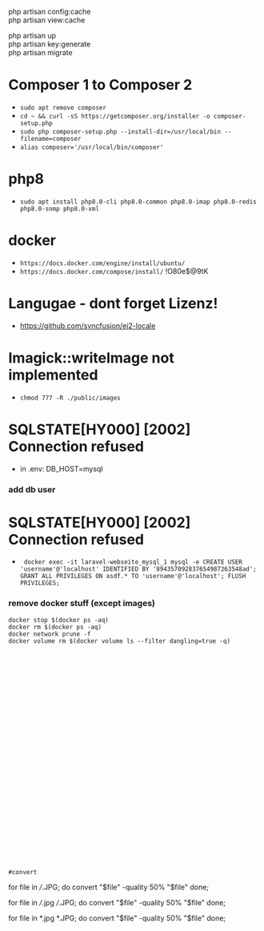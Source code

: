 php artisan config:cache   
php artisan view:cache

php artisan up   
php artisan key:generate   
php artisan migrate

# Composer 1 to Composer 2

* `sudo apt remove composer`
* `cd ~ && curl -sS https://getcomposer.org/installer -o composer-setup.php`
* `sudo php composer-setup.php --install-dir=/usr/local/bin --filename=composer`
* `alias composer='/usr/local/bin/composer'`

# php8

* `sudo apt install php8.0-cli php8.0-common php8.0-imap php8.0-redis php8.0-snmp php8.0-xml`

# docker

* `https://docs.docker.com/engine/install/ubuntu/`
* `https://docs.docker.com/compose/install/`
  !O80e$@9tK

# Langugae - dont forget Lizenz!

* https://github.com/syncfusion/ej2-locale

# Imagick::writeImage not implemented

* `chmod 777 -R ./public/images`

# SQLSTATE[HY000] [2002] Connection refused

* in .env: DB_HOST=mysql

### add db user

# SQLSTATE[HY000] [2002] Connection refused

* `
  docker exec -it laravel-webseite_mysql_1 mysql -e CREATE USER 'username'@'localhost' IDENTIFIED BY '894357092837654987263548ad'; GRANT ALL PRIVILEGES ON asdf.* TO 'username'@'localhost'; FLUSH PRIVILEGES;`

### remove docker stuff (except images)

    docker stop $(docker ps -aq)
    docker rm $(docker ps -aq)
    docker network prune -f
    docker volume rm $(docker volume ls --filter dangling=true -q)
    

    
    
    
    
    
    
    
    
    
    
    
    
    
    
    
    
    
    
    
    
    
    
    
    
    
    
    
    
    
    
    #convert 

for file in */*.JPG; do convert "$file" -quality 50% "$file"
done;

for file in */*.jpg */*.JPG; do convert "$file" -quality 50% "$file"
done;

for file in *.jpg *.JPG; do convert "$file" -quality 50% "$file"
done;
